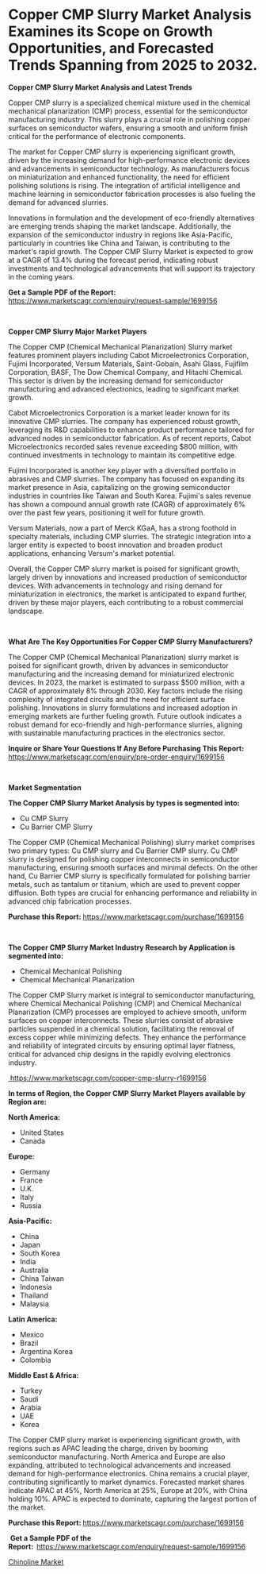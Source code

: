 <p><h1>Copper CMP Slurry Market Analysis Examines its Scope on Growth Opportunities, and Forecasted Trends Spanning from 2025 to 2032.</h1></p><p><strong>Copper CMP Slurry Market Analysis and Latest Trends</strong></p>
<p><p>Copper CMP slurry is a specialized chemical mixture used in the chemical mechanical planarization (CMP) process, essential for the semiconductor manufacturing industry. This slurry plays a crucial role in polishing copper surfaces on semiconductor wafers, ensuring a smooth and uniform finish critical for the performance of electronic components.</p><p>The market for Copper CMP slurry is experiencing significant growth, driven by the increasing demand for high-performance electronic devices and advancements in semiconductor technology. As manufacturers focus on miniaturization and enhanced functionality, the need for efficient polishing solutions is rising. The integration of artificial intelligence and machine learning in semiconductor fabrication processes is also fueling the demand for advanced slurries.</p><p>Innovations in formulation and the development of eco-friendly alternatives are emerging trends shaping the market landscape. Additionally, the expansion of the semiconductor industry in regions like Asia-Pacific, particularly in countries like China and Taiwan, is contributing to the market's rapid growth. The Copper CMP Slurry Market is expected to grow at a CAGR of 13.4% during the forecast period, indicating robust investments and technological advancements that will support its trajectory in the coming years.</p></p>
<p><strong>Get a Sample PDF of the Report:&nbsp;</strong> <a href="https://www.marketscagr.com/enquiry/request-sample/1699156?utm_campaign=2944&utm_medium=2&utm_source=Github&utm_content=ia&utm_term=31032025&utm_id=copper-cmp-slurry">https://www.marketscagr.com/enquiry/request-sample/1699156</a></p>
<p>&nbsp;</p>
<p><strong>Copper CMP Slurry Major Market Players</strong></p>
<p><p>The Copper CMP (Chemical Mechanical Planarization) Slurry market features prominent players including Cabot Microelectronics Corporation, Fujimi Incorporated, Versum Materials, Saint-Gobain, Asahi Glass, Fujifilm Corporation, BASF, The Dow Chemical Company, and Hitachi Chemical. This sector is driven by the increasing demand for semiconductor manufacturing and advanced electronics, leading to significant market growth.</p><p>Cabot Microelectronics Corporation is a market leader known for its innovative CMP slurries. The company has experienced robust growth, leveraging its R&D capabilities to enhance product performance tailored for advanced nodes in semiconductor fabrication. As of recent reports, Cabot Microelectronics recorded sales revenue exceeding $800 million, with continued investments in technology to maintain its competitive edge.</p><p>Fujimi Incorporated is another key player with a diversified portfolio in abrasives and CMP slurries. The company has focused on expanding its market presence in Asia, capitalizing on the growing semiconductor industries in countries like Taiwan and South Korea. Fujimi's sales revenue has shown a compound annual growth rate (CAGR) of approximately 6% over the past few years, positioning it well for future growth.</p><p>Versum Materials, now a part of Merck KGaA, has a strong foothold in specialty materials, including CMP slurries. The strategic integration into a larger entity is expected to boost innovation and broaden product applications, enhancing Versum's market potential.</p><p>Overall, the Copper CMP slurry market is poised for significant growth, largely driven by innovations and increased production of semiconductor devices. With advancements in technology and rising demand for miniaturization in electronics, the market is anticipated to expand further, driven by these major players, each contributing to a robust commercial landscape.</p></p>
<p>&nbsp;</p>
<p><strong>What Are The Key Opportunities For Copper CMP Slurry Manufacturers?</strong></p>
<p><p>The Copper CMP (Chemical Mechanical Planarization) slurry market is poised for significant growth, driven by advances in semiconductor manufacturing and the increasing demand for miniaturized electronic devices. In 2023, the market is estimated to surpass $500 million, with a CAGR of approximately 8% through 2030. Key factors include the rising complexity of integrated circuits and the need for efficient surface polishing. Innovations in slurry formulations and increased adoption in emerging markets are further fueling growth. Future outlook indicates a robust demand for eco-friendly and high-performance slurries, aligning with sustainable manufacturing practices in the electronics sector.</p></p>
<p><strong>Inquire or Share Your Questions If Any Before Purchasing This Report:</strong> <a href="https://www.marketscagr.com/enquiry/pre-order-enquiry/1699156?utm_campaign=2944&utm_medium=2&utm_source=Github&utm_content=ia&utm_term=31032025&utm_id=copper-cmp-slurry">https://www.marketscagr.com/enquiry/pre-order-enquiry/1699156</a></p>
<p>&nbsp;</p>
<p><strong>Market Segmentation</strong></p>
<p><strong>The Copper CMP Slurry Market Analysis by types is segmented into:</strong></p>
<p><ul><li>Cu CMP Slurry</li><li>Cu Barrier CMP Slurry</li></ul></p>
<p><p>The Copper CMP (Chemical Mechanical Polishing) slurry market comprises two primary types: Cu CMP slurry and Cu Barrier CMP slurry. Cu CMP slurry is designed for polishing copper interconnects in semiconductor manufacturing, ensuring smooth surfaces and minimal defects. On the other hand, Cu Barrier CMP slurry is specifically formulated for polishing barrier metals, such as tantalum or titanium, which are used to prevent copper diffusion. Both types are crucial for enhancing performance and reliability in advanced chip fabrication processes.</p></p>
<p><strong>Purchase this Report:&nbsp;</strong><a href="https://www.marketscagr.com/purchase/1699156?utm_campaign=2944&utm_medium=2&utm_source=Github&utm_content=ia&utm_term=31032025&utm_id=copper-cmp-slurry">https://www.marketscagr.com/purchase/1699156</a></p>
<p>&nbsp;</p>
<p><strong>The Copper CMP Slurry Market Industry Research by Application is segmented into:</strong></p>
<p><ul><li>Chemical Mechanical Polishing</li><li>Chemical Mechanical Planarization</li></ul></p>
<p><p>The Copper CMP Slurry market is integral to semiconductor manufacturing, where Chemical Mechanical Polishing (CMP) and Chemical Mechanical Planarization (CMP) processes are employed to achieve smooth, uniform surfaces on copper interconnects. These slurries consist of abrasive particles suspended in a chemical solution, facilitating the removal of excess copper while minimizing defects. They enhance the performance and reliability of integrated circuits by ensuring optimal layer flatness, critical for advanced chip designs in the rapidly evolving electronics industry.</p></p>
<p><a href="https://www.marketscagr.com/copper-cmp-slurry-r1699156?utm_campaign=2944&utm_medium=2&utm_source=Github&utm_content=ia&utm_term=31032025&utm_id=copper-cmp-slurry">&nbsp;https://www.marketscagr.com/copper-cmp-slurry-r1699156</a></p>
<p><strong>In terms of Region, the Copper CMP Slurry Market Players available by Region are:</strong></p>
<p>
    <p> <strong> North America: </strong>
        <ul>
            <li>United States</li>
            <li>Canada</li>
        </ul>
        </p> 
    <p> <strong> Europe: </strong>
        <ul>
            <li>Germany</li>
            <li>France</li>
            <li>U.K.</li>
            <li>Italy</li>
            <li>Russia</li>
        </ul>
        </p> 
    <p> <strong> Asia-Pacific: </strong>
        <ul>
            <li>China</li>
            <li>Japan</li>
            <li>South Korea</li>
            <li>India</li>
            <li>Australia</li>
            <li>China Taiwan</li>
            <li>Indonesia</li>
            <li>Thailand</li>
            <li>Malaysia</li>
        </ul>
        </p> 
    <p> <strong> Latin America: </strong>
        <ul>
            <li>Mexico</li>
            <li>Brazil</li>
            <li>Argentina Korea</li>
            <li>Colombia</li>
        </ul>
        </p> 
    <p> <strong> Middle East & Africa: </strong>
        <ul>
            <li>Turkey</li>
            <li>Saudi</li>
            <li>Arabia</li>
            <li>UAE</li>
            <li>Korea</li>
        </ul>
    </p>
    </p>
<p><p>The Copper CMP slurry market is experiencing significant growth, with regions such as APAC leading the charge, driven by booming semiconductor manufacturing. North America and Europe are also expanding, attributed to technological advancements and increased demand for high-performance electronics. China remains a crucial player, contributing significantly to market dynamics. Forecasted market shares indicate APAC at 45%, North America at 25%, Europe at 20%, with China holding 10%. APAC is expected to dominate, capturing the largest portion of the market.</p></p>
<p><strong>Purchase this Report: </strong><a href="https://www.marketscagr.com/purchase/1699156?utm_campaign=2944&utm_medium=2&utm_source=Github&utm_content=ia&utm_term=31032025&utm_id=copper-cmp-slurry">https://www.marketscagr.com/purchase/1699156</a></p>
<p>&nbsp;<strong>Get a Sample PDF of the Report:&nbsp;&nbsp;</strong><a href="https://www.marketscagr.com/enquiry/request-sample/1699156?utm_campaign=2944&utm_medium=2&utm_source=Github&utm_content=ia&utm_term=31032025&utm_id=copper-cmp-slurry">https://www.marketscagr.com/enquiry/request-sample/1699156</a></p>
<p><strong></strong></p>
<p><p><a href="https://github.com/ngozudapshi/Market-Research-Report-List-1/blob/main/chinoline-market.md?utm_campaign=2944&utm_medium=2&utm_source=Github&utm_content=ia&utm_term=31032025&utm_id=copper-cmp-slurry">Chinoline Market</a></p></p>